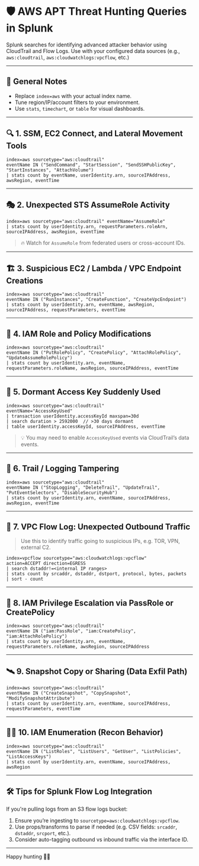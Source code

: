 

# 🛡️ AWS APT Threat Hunting Queries in Splunk

Splunk searches for identifying advanced attacker behavior using CloudTrail and Flow Logs. 
Use with your configured data sources (e.g., `aws:cloudtrail`, `aws:cloudwatchlogs:vpcflow`, etc.)

---

## 📘 General Notes
- Replace `index=aws` with your actual index name.
- Tune region/IP/account filters to your environment.
- Use `stats`, `timechart`, or `table` for visual dashboards.

---

## 🔍 1. **SSM, EC2 Connect, and Lateral Movement Tools**

```spl
index=aws sourcetype="aws:cloudtrail" 
eventName IN ("SendCommand", "StartSession", "SendSSHPublicKey", "StartInstances", "AttachVolume") 
| stats count by eventName, userIdentity.arn, sourceIPAddress, awsRegion, eventTime
```

---

## 🎭 2. **Unexpected STS AssumeRole Activity**

```spl
index=aws sourcetype="aws:cloudtrail" eventName="AssumeRole"
| stats count by userIdentity.arn, requestParameters.roleArn, sourceIPAddress, awsRegion, eventTime
```

> 🔥 Watch for `AssumeRole` from federated users or cross-account IDs.

---

## 🏗️ 3. **Suspicious EC2 / Lambda / VPC Endpoint Creations**

```spl
index=aws sourcetype="aws:cloudtrail" 
eventName IN ("RunInstances", "CreateFunction", "CreateVpcEndpoint") 
| stats count by userIdentity.arn, eventName, awsRegion, sourceIPAddress, requestParameters, eventTime
```

---

## 🔐 4. **IAM Role and Policy Modifications**

```spl
index=aws sourcetype="aws:cloudtrail" 
eventName IN ("PutRolePolicy", "CreatePolicy", "AttachRolePolicy", "UpdateAssumeRolePolicy") 
| stats count by userIdentity.arn, eventName, requestParameters.roleName, awsRegion, sourceIPAddress, eventTime
```

---

## 📅 5. **Dormant Access Key Suddenly Used**

```spl
index=aws sourcetype="aws:cloudtrail" 
eventName="AccessKeyUsed" 
| transaction userIdentity.accessKeyId maxspan=30d
| search duration > 2592000  // >30 days dormant
| table userIdentity.accessKeyId, sourceIPAddress, eventTime
```

> 💡 You may need to enable `AccessKeyUsed` events via CloudTrail’s data events.

---

## 🧼 6. **Trail / Logging Tampering**

```spl
index=aws sourcetype="aws:cloudtrail" 
eventName IN ("StopLogging", "DeleteTrail", "UpdateTrail", "PutEventSelectors", "DisableSecurityHub") 
| stats count by userIdentity.arn, eventName, sourceIPAddress, awsRegion, eventTime
```

---

## 🧭 7. **VPC Flow Log: Unexpected Outbound Traffic**

> Use this to identify traffic going to suspicious IPs, e.g. TOR, VPN, external C2.

```spl
index=vpcflow sourcetype="aws:cloudwatchlogs:vpcflow" 
action=ACCEPT direction=EGRESS 
| search dstaddr!=<internal IP ranges>
| stats count by srcaddr, dstaddr, dstport, protocol, bytes, packets
| sort - count
```

---

## 🧬 8. **IAM Privilege Escalation via PassRole or CreatePolicy**

```spl
index=aws sourcetype="aws:cloudtrail" 
eventName IN ("iam:PassRole", "iam:CreatePolicy", "iam:AttachRolePolicy") 
| stats count by userIdentity.arn, eventName, requestParameters.roleName, awsRegion, sourceIPAddress
```

---

## 🛰️ 9. **Snapshot Copy or Sharing (Data Exfil Path)**

```spl
index=aws sourcetype="aws:cloudtrail" 
eventName IN ("CreateSnapshot", "CopySnapshot", "ModifySnapshotAttribute") 
| stats count by userIdentity.arn, eventName, sourceIPAddress, requestParameters, eventTime
```

---

## 🕵️‍♀️ 10. **IAM Enumeration (Recon Behavior)**

```spl
index=aws sourcetype="aws:cloudtrail" 
eventName IN ("ListRoles", "ListUsers", "GetUser", "ListPolicies", "ListAccessKeys") 
| stats count by userIdentity.arn, eventName, sourceIPAddress, awsRegion
```

---

## 🛠️ Tips for Splunk Flow Log Integration

If you're pulling logs from an S3 flow logs bucket:
1. Ensure you’re ingesting to `sourcetype=aws:cloudwatchlogs:vpcflow`.
2. Use props/transforms to parse if needed (e.g. CSV fields: `srcaddr`, `dstaddr`, `srcport`, etc.).
3. Consider auto-tagging outbound vs inbound traffic via the interface ID.

---



Happy hunting 🧙‍♂️
